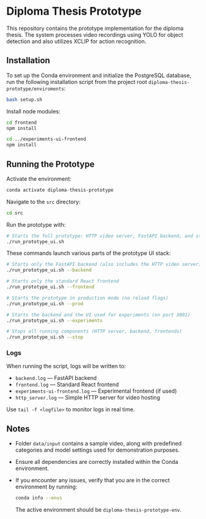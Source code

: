 # Diploma Thesis Prototype

This repository contains the prototype implementation for the diploma thesis. The system processes video recordings using YOLO for object detection and also utilizes XCLIP for action recognition.

## Installation

To set up the Conda environment and initialize the PostgreSQL database, run the following installation script from the project root `diploma-thesis-prototype/enviroments`:

```bash
bash setup.sh
```

Install node modules:

```bash
cd frontend
npm install

cd ../experiments-ui-frontend
npm install
```

## Running the Prototype
Activate the environment:

```bash
conda activate diploma-thesis-prototype
```

Navigate to the `src` directory:

```bash
cd src
```

Run the prototype with:

```bash
# Starts the full prototype: HTTP video server, FastAPI backend, and standard React frontend
./run_prototype_ui.sh
```

These commands launch various parts of the prototype UI stack:

```bash
# Starts only the FastAPI backend (also includes the HTTP video server)
./run_prototype_ui.sh --backend
```

```bash
# Starts only the standard React frontend
./run_prototype_ui.sh --frontend
```

```bash
# Starts the prototype in production mode (no reload flags)
./run_prototype_ui.sh --prod
```

```bash
# Starts the backend and the UI used for experiments (on port 3001)
./run_prototype_ui.sh --experiments
```

```bash
# Stops all running components (HTTP server, backend, frontends)
./run_prototype_ui.sh --stop
```

### Logs

When running the script, logs will be written to:

- `backend.log` — FastAPI backend
- `frontend.log` — Standard React frontend
- `experiments-ui-frontend.log` — Experimental frontend (if used)
- `http_server.log` — Simple HTTP server for video hosting

Use `tail -f <logfile>` to monitor logs in real time.


## Notes

- Folder `data/input` contains a sample video, along with predefined categories and model settings used for demonstration purposes.
- Ensure all dependencies are correctly installed within the Conda environment.
- If you encounter any issues, verify that you are in the correct environment by running:
  
  ```bash
  conda info --envs
  ```
  
  The active environment should be `diploma-thesis-prototype-env`.